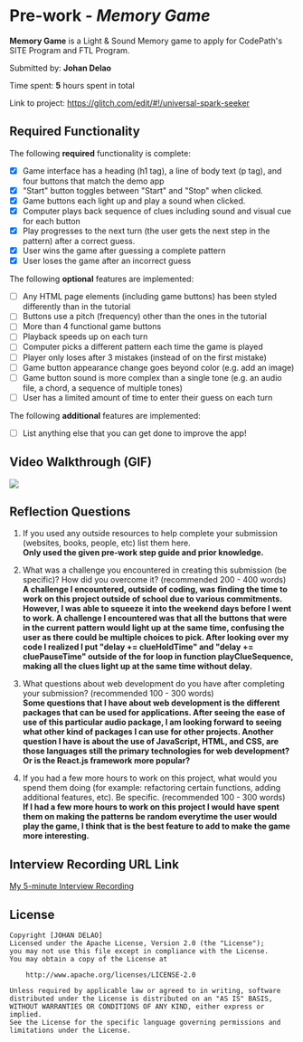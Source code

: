 # Pre-work - _Memory Game_

**Memory Game** is a Light & Sound Memory game to apply for CodePath's SITE Program and FTL Program.

Submitted by: **Johan Delao**

Time spent: **5** hours spent in total

Link to project: https://glitch.com/edit/#!/universal-spark-seeker

## Required Functionality

The following **required** functionality is complete:

- [x] Game interface has a heading (h1 tag), a line of body text (p tag), and four buttons that match the demo app
- [x] "Start" button toggles between "Start" and "Stop" when clicked.
- [x] Game buttons each light up and play a sound when clicked.
- [x] Computer plays back sequence of clues including sound and visual cue for each button
- [x] Play progresses to the next turn (the user gets the next step in the pattern) after a correct guess.
- [x] User wins the game after guessing a complete pattern
- [x] User loses the game after an incorrect guess

The following **optional** features are implemented:

- [ ] Any HTML page elements (including game buttons) has been styled differently than in the tutorial
- [ ] Buttons use a pitch (frequency) other than the ones in the tutorial
- [ ] More than 4 functional game buttons
- [ ] Playback speeds up on each turn
- [ ] Computer picks a different pattern each time the game is played
- [ ] Player only loses after 3 mistakes (instead of on the first mistake)
- [ ] Game button appearance change goes beyond color (e.g. add an image)
- [ ] Game button sound is more complex than a single tone (e.g. an audio file, a chord, a sequence of multiple tones)
- [ ] User has a limited amount of time to enter their guess on each turn

The following **additional** features are implemented:

- [ ] List anything else that you can get done to improve the app!

## Video Walkthrough (GIF)

![](https://cdn.glitch.global/c710925a-01e7-42d4-846d-2049e0c6fcf2/siteGIF.gif?v=1647919626363)

## Reflection Questions

1. If you used any outside resources to help complete your submission (websites, books, people, etc) list them here. <br>
   **Only used the given pre-work step guide and prior knowledge.**

2. What was a challenge you encountered in creating this submission (be specific)? How did you overcome it? (recommended 200 - 400 words) <br>
   **A challenge I encountered, outside of coding, was finding the time to work on this project outside of school due to various commitments. However, I was able to squeeze it into the weekend days before I went to work. A challenge I encountered was that all the buttons that were in the current pattern would light up at the same time, confusing the user as there could be multiple choices to pick. After looking over my code I realized I put "delay += clueHoldTime" and "delay += cluePauseTime" outside of the for loop in function playClueSequence, making all the clues light up at the same time without delay.**

3. What questions about web development do you have after completing your submission? (recommended 100 - 300 words) <br>
   **Some questions that I have about web development is the different packages that can be used for applications. After seeing the ease of use of this particular audio package, I am looking forward to seeing what other kind of packages I can use for other projects. Another question I have is about the use of JavaScript, HTML, and CSS, are those languages still the primary technologies for web development? Or is the React.js framework more popular?**

4. If you had a few more hours to work on this project, what would you spend them doing (for example: refactoring certain functions, adding additional features, etc). Be specific. (recommended 100 - 300 words) <br>
   **If I had a few more hours to work on this project I would have spent them on making the patterns be random everytime the user would play the game, I think that is the best feature to add to make the game more interesting.**

## Interview Recording URL Link

[My 5-minute Interview Recording](https://www.loom.com/share/f985058188b74ff88a808f2280c752bb)

## License

    Copyright [JOHAN DELAO] 
    Licensed under the Apache License, Version 2.0 (the "License");
    you may not use this file except in compliance with the License.
    You may obtain a copy of the License at

        http://www.apache.org/licenses/LICENSE-2.0

    Unless required by applicable law or agreed to in writing, software
    distributed under the License is distributed on an "AS IS" BASIS,
    WITHOUT WARRANTIES OR CONDITIONS OF ANY KIND, either express or implied.
    See the License for the specific language governing permissions and
    limitations under the License.
